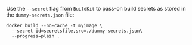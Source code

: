 Use the `--secret` flag from `BuildKit` to pass-on build secrets as stored in the `dummy-secrets.json` file:
```
docker build --no-cache -t myimage \
  --secret id=secretsfile,src=./dummy-secrets.json\
  --progress=plain .
```
